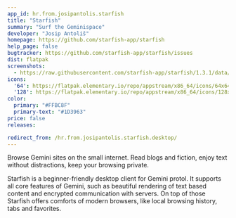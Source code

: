 ```yaml
---
app_id: hr.from.josipantolis.starfish
title: "Starfish"
summary: "Surf the Geminispace"
developer: "Josip Antoliš"
homepage: https://github.com/starfish-app/starfish
help_page: false
bugtracker: https://github.com/starfish-app/starfish/issues
dist: flatpak
screenshots:
  - https://raw.githubusercontent.com/starfish-app/starfish/1.3.1/data/screenshots/styling.png
icons:
  '64': https://flatpak.elementary.io/repo/appstream/x86_64/icons/64x64/hr.from.josipantolis.starfish.png
  '128': https://flatpak.elementary.io/repo/appstream/x86_64/icons/128x128/hr.from.josipantolis.starfish.png
color:
  primary: "#FFBC8F"
  primary-text: "#1D3963"
price: false
releases:

redirect_from: /hr.from.josipantolis.starfish.desktop/
---
```


<p>Browse Gemini sites on the small internet. Read blogs and fiction, enjoy text without distractions, keep your browsing private.</p>
<p>Starfish is a beginner-friendly desktop client for Gemini protol. It supports all core features of Gemini, such as beautiful rendering of text based content and encrypted communication with servers. On top of those Starfish offers comforts of modern browsers, like local browsing history, tabs and favorites.</p>